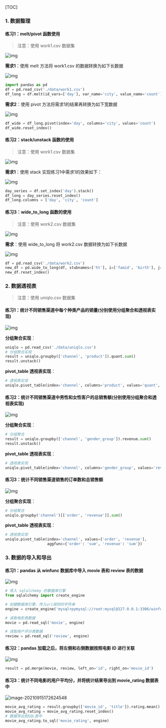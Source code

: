 [TOC]



### 1. 数据整理

#### 练习1：melt/pivot 函数使用

> 注意：使用 work1.csv 数据集

![img](images/1.png)

**需求1**：使用 melt 方法将 work1.csv 的数据转换为如下长数据

![img](images/2.png)

```python
import pandas as pd
df = pd.read_csv('./data/work1.csv')
df_long = df.melt(id_vars=['day'], var_name='city', value_name='count')
```

**需求2**：使用 pivot 方法将需求1的结果再转换为如下宽数据

![img](images/3.png)

```python
df_wide = df_long.pivot(index='day', columns='city', values='count')
df_wide.reset_index()
```

#### 练习2：stack/unstack 函数的使用

> 注意：使用 work1.csv 数据集

![img](images/4.png)

**需求1**：使用 stack 实现练习1中需求1的效果如下：

![img](images/5.png)

```python
day_series = df.set_index('day').stack()
df_long = day_series.reset_index()
df_long.columns = ['day', 'city', 'count']
```

#### 练习3：wide_to_long 函数的使用

> 注意：使用 work2.csv 数据集

![img](images/6.png)

**需求**：使用 wide_to_long 将 work2.csv 数据转换为如下长数据

![img](images/7.png)

```python
df = pd.read_csv('./data/work2.csv')
new_df = pd.wide_to_long(df, stubnames=['ht'], i=['famid', 'birth'], j='age', sep='_')
new_df.reset_index()
```

### 2. 数据透视表

> 注意：使用 uniqlo.csv 数据集

#### 练习1：统计不同销售渠道中每个种类产品的销量(分别使用分组聚合和透视表实现)

![img](images/8.png)

**分组聚合实现**：

```python
uniqlo = pd.read_csv('./data/uniqlo.csv')
# 分组聚合实现
result = uniqlo.groupby(['channel', 'product']).quant.sum()
result.unstack()
```

**pivot_table 透视表实现**：

```python
# 透视表实现
uniqlo.pivot_table(index='channel', columns='product', values='quant', aggfunc='sum')
```

#### 练习2：统计不同销售渠道中男性和女性客户的总销售额(分别使用分组聚合和透视表实现)

![img](images/9.png)

**分组聚合实现**：

```python
# 分组聚合
result = uniqlo.groupby(['channel', 'gender_group']).revenue.sum()
result.unstack()
```

**pivot_table 透视表实现**：

```python
# 透视表实现
uniqlo.pivot_table(index='channel', columns='gender_group', values='revenue', aggfunc='sum')
```

#### 练习3：统计不同销售渠道销售的订单数和总销售额

![img](images/10.png)

**分组聚合实现**：

```python
# 分组聚合
uniqlo.groupby('channel')[['order', 'revenue']].sum()
```

**pivot_table 透视表实现**：

```python
# 透视表实现
uniqlo.pivot_table(index='channel', values=['order', 'revenue'], 
                   aggfunc={'order': 'sum', 'revenue': 'sum'})
```



### 3. 数据的导入和导出

#### 练习1：pandas 从 winfunc 数据库中导入 movie 表和 review 表的数据

![img](images/11.png)



```python
# 导入 sqlalchemy 的数据库引擎
from sqlalchemy import create_engine

# 创建数据库引擎，传入uri规则的字符串
engine = create_engine('mysql+pymysql://root:mysql@127.0.0.1:3306/winfunc?charset=utf8')

# 读取电影表数据
movie = pd.read_sql('movie', engine)

# 读取用户评分表数据
review = pd.read_sql('review', engine)
```

#### 练习2：pandas 加载之后，将左侧和右侧数据按照电影 ID 进行关联

![img](images/12.png)

```python
result = pd.merge(movie, review, left_on='id', right_on='movie_id')
```

#### 练习3：统计不同电影的用户平均分，并将统计结果导出到 movie_rating 数据表中

![image-20210915172624548](images/13.png)

```python
movie_avg_rating = result.groupby(['movie_id', 'title']).rating.mean()
movie_avg_rating = movie_avg_rating.reset_index()
# 数据导出到SQL表中
movie_avg_rating.to_sql('movie_rating', engine)
```

